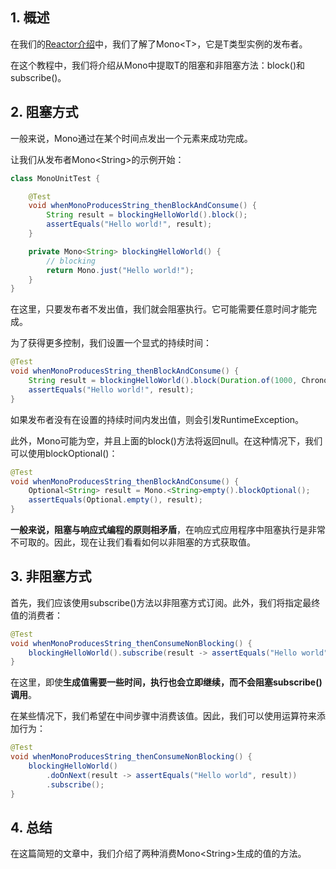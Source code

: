 ## 1. 概述

在我们的[Reactor介绍](../../reactive-spring-4/docs/Reactor_Core.md)中，我们了解了Mono<T\>，它是T类型实例的发布者。

在这个教程中，我们将介绍从Mono中提取T的阻塞和非阻塞方法：block()和subscribe()。

## 2. 阻塞方式

一般来说，Mono通过在某个时间点发出一个元素来成功完成。

让我们从发布者Mono<String\>的示例开始：

```java
class MonoUnitTest {

    @Test
    void whenMonoProducesString_thenBlockAndConsume() {
        String result = blockingHelloWorld().block();
        assertEquals("Hello world!", result);
    }

    private Mono<String> blockingHelloWorld() {
        // blocking
        return Mono.just("Hello world!");
    }
}
```

在这里，只要发布者不发出值，我们就会阻塞执行。它可能需要任意时间才能完成。

为了获得更多控制，我们设置一个显式的持续时间：

```java
@Test
void whenMonoProducesString_thenBlockAndConsume() {
    String result = blockingHelloWorld().block(Duration.of(1000, ChronoUnit.MILLIS));
    assertEquals("Hello world!", result);
}
```

如果发布者没有在设置的持续时间内发出值，则会引发RuntimeException。

此外，Mono可能为空，并且上面的block()方法将返回null。在这种情况下，我们可以使用blockOptional()：

```java
@Test
void whenMonoProducesString_thenBlockAndConsume() {
    Optional<String> result = Mono.<String>empty().blockOptional();
    assertEquals(Optional.empty(), result);
}
```

**一般来说，阻塞与响应式编程的原则相矛盾**，在响应式应用程序中阻塞执行是非常不可取的。因此，现在让我们看看如何以非阻塞的方式获取值。

## 3. 非阻塞方式

首先，我们应该使用subscribe()方法以非阻塞方式订阅。此外，我们将指定最终值的消费者：

```java
@Test
void whenMonoProducesString_thenConsumeNonBlocking() {
    blockingHelloWorld().subscribe(result -> assertEquals("Hello world", result));
}
```

在这里，即使**生成值需要一些时间，执行也会立即继续，而不会阻塞subscribe()调用**。

在某些情况下，我们希望在中间步骤中消费该值。因此，我们可以使用运算符来添加行为：

```java
@Test
void whenMonoProducesString_thenConsumeNonBlocking() {
    blockingHelloWorld()
        .doOnNext(result -> assertEquals("Hello world", result))
        .subscribe();
}
```

## 4. 总结

在这篇简短的文章中，我们介绍了两种消费Mono<String\>生成的值的方法。